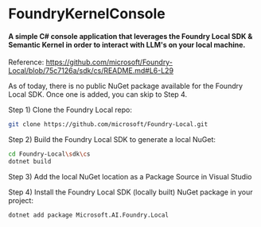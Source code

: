 # FoundryKernelConsole
#### A simple C# console application that leverages the Foundry Local SDK &amp; Semantic Kernel in order to interact with LLM's on your local machine.

Reference: https://github.com/microsoft/Foundry-Local/blob/75c7126a/sdk/cs/README.md#L6-L29

As of today, there is no public NuGet package available for the Foundry Local SDK. Once one is added, you can skip to Step 4.

Step 1) Clone the Foundry Local repo:

```bash
git clone https://github.com/microsoft/Foundry-Local.git
```

Step 2) Build the Foundry Local SDK to generate a local NuGet:

```bash
cd Foundry-Local\sdk\cs
dotnet build
```
Step 3) Add the local NuGet location as a Package Source in Visual Studio

Step 4) Install the Foundry Local SDK (locally built) NuGet package in your project:

```bash
dotnet add package Microsoft.AI.Foundry.Local
```

